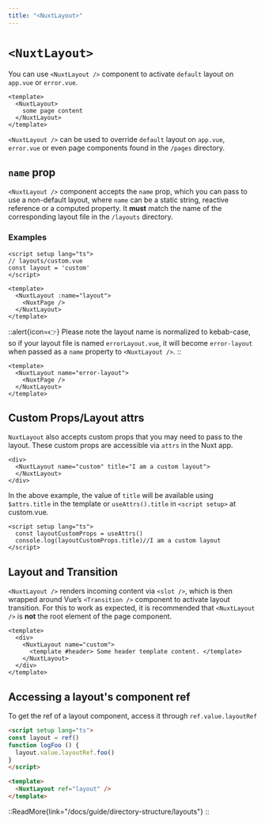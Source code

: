 ```yaml
---
title: "<NuxtLayout>"
---
```


# `<NuxtLayout>`

You can use `<NuxtLayout />` component to activate `default` layout on `app.vue` or `error.vue`.

```vue [/app.vue]
<template>
  <NuxtLayout>
    some page content
  </NuxtLayout>
</template>
```

`<NuxtLayout />` can be used to override `default` layout on `app.vue`, `error.vue` or even page components found in the `/pages` directory.

## `name` prop

`<NuxtLayout />` component accepts the `name` prop, which you can pass to use a non-default layout, where `name` can be a static string, reactive reference or a computed property. It **must** match the name of the corresponding layout file in the `/layouts` directory.

### Examples

```vue [pages/index.vue]
<script setup lang="ts">
// layouts/custom.vue
const layout = 'custom'
</script>

<template>
  <NuxtLayout :name="layout">
    <NuxtPage />
  </NuxtLayout>
</template>
```

::alert{icon=👉}
Please note the layout name is normalized to kebab-case, so if your layout file is named `errorLayout.vue`, it will become `error-layout` when passed as a `name` property to `<NuxtLayout />`.
::

```vue [/error.vue]
<template>
  <NuxtLayout name="error-layout">
    <NuxtPage />
  </NuxtLayout>
</template>
```
## Custom Props/Layout attrs

`NuxtLayout` also accepts custom props that you may need to pass to the layout. These custom props are accessible via `attrs` in the Nuxt app.

```vue[pages/some-page.vue]
<div>
  <NuxtLayout name="custom" title="I am a custom layout">
  </NuxtLayout>
</div>
```

In the above example, the value of `title` will be available using `$attrs.title` in the template or `useAttrs().title` in `<script setup>` at custom.vue.

```vue[layouts/custom.vue]
<script setup lang="ts">
  const layoutCustomProps = useAttrs()
  console.log(layoutCustomProps.title)//I am a custom layout
</script>
```

## Layout and Transition

`<NuxtLayout />` renders incoming content via `<slot />`, which is then wrapped around Vue’s `<Transition />` component to activate layout transition. For this to work as expected, it is recommended that `<NuxtLayout />` is **not** the root element of the page component.

```vue [pages/index.vue]
<template>
  <div>
    <NuxtLayout name="custom">
      <template #header> Some header template content. </template>
    </NuxtLayout>
  </div>
</template>
```

## Accessing a layout's component ref

To get the ref of a layout component, access it through `ref.value.layoutRef`

````html
<script setup lang="ts">
const layout = ref()
function logFoo () {
  layout.value.layoutRef.foo()
}
</script>

<template>
  <NuxtLayout ref="layout" />
</template>
````

::ReadMore{link="/docs/guide/directory-structure/layouts"}
::
